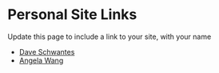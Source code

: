 # Personal Site Links

Update this page to include a link to your site, with your name

- [Dave Schwantes](http://dinosaurseateverybody.com/)
- [Angela Wang](http://angelawy.github.io/)
